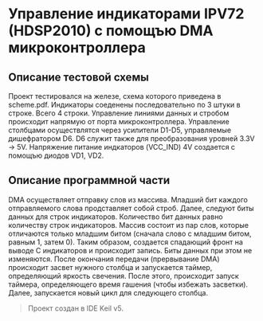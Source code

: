 # Управление индикаторами IPV72 (HDSP2010) с помощъю DMA микроконтроллера



## Описание тестовой схемы
Проект тестировался на железе, схема которого приведена в scheme.pdf.
Индикаторы соеденены последовательно по 3 штуки в строке. Всего 4 строки.
Управление линиями данных и стробом происходит напрямую от порта микроконтроллера.
Управление столбцами осуществлятся через усилители D1-D5, управляемые дишефратором D6.
D6 служит также для преобразования уровней 3.3V -> 5V.
Напряжение питание индкаторов (VCC_IND) 4V создается с помощъю диодов VD1, VD2.

## Описание программной части
DMA осуществляет отправку слов из массива.
Младший бит каждого отправляемого слова продставляет собой строб.
Далее, следуют биты данных для строк индикаторов. Количество бит данных равно количеству строк индикаторов.
Массив состоит из пар слов, которые отличаются только младшим битом (сначала слово с младшим битом, равным 1, затем 0).
Таким образом, создается спадающий фронт на выводе C индикаторов и происходит запись. Биты данных при этом не изменяются.
После окончания передачи (прервывание DMA) происходит засвет нужного столбца и запускается таймер, определяющий яркость свечения.
После этого, происходит запуск таймера, определяющего время гашения (чтобы избежать засветки). Далее, запускается новый цикл для следующего столбца.

>Проект создан в IDE Keil v5.